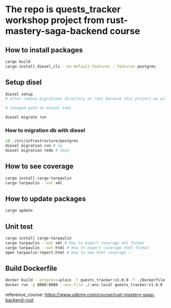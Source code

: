 # The repo is quests_tracker workshop project from rust-mastery-saga-backend course

## How to install packages

```sh
cargo build
cargo install diesel_cli --no-default-features --features postgres
```

## Setup disel

```sh
diesel setup
# after remove migrations directory on root because this project we will move it on /infrastructure/postgres/migrations

# changed path on diesel.toml

diesel migrate run
```

### How to migration db with diesel

```sh
cd ./src/infrastructure/postgres
diesel migration run # up
diesel migration redo # down
```

## How to see coverage

```sh
cargo install cargo-tarpaulin
cargo tarpaulin --out xml
```

## How to update packages

```sh
cargo update
```

## Unit test

```sh
cargo install cargo-tarpaulin
cargo tarpaulin --out xml # How to export coverage xml format
cargo tarpaulin --out html # How to export coverage html format
open tarpaulin-report.html # How to see html coverage ✅
```

## Build Dockerfile

```sh
docker build --progress=plain -t quests_tracker:v1.0.0 -f ./Dockerfile .
docker run -p 8080:8080 --env-file ./.env.local quests_tracker:v1.0.0
```

reference_course: https://www.udemy.com/course/rust-mastery-saga-backend-rust
